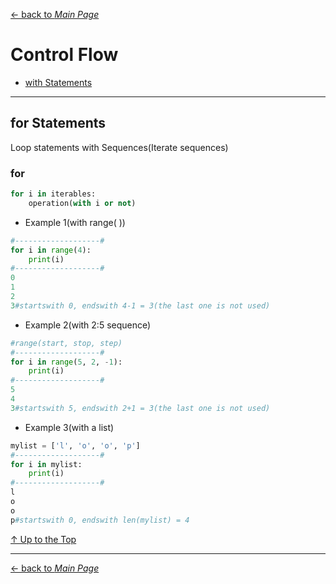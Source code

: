 [← back to *Main Page*](https://github.com/pydemia/Python3/blob/master/scripts/PythonProgramming_advanced.md#advanced-python)


# Control Flow

* [with Statements](#for-statements)

---
## for Statements

Loop statements with Sequences(Iterate sequences)

### for

```python
for i in iterables:
    operation(with i or not)
```

* Example 1(with range( ))
```python
#-------------------#
for i in range(4):
    print(i)
#-------------------#
0
1
2
3#startswith 0, endswith 4-1 = 3(the last one is not used)
```

* Example 2(with 2:5 sequence)
```python
#range(start, stop, step)
#-------------------#
for i in range(5, 2, -1):
    print(i)
#-------------------#
5
4
3#startswith 5, endswith 2+1 = 3(the last one is not used)
```

* Example 3(with a list)
```python
mylist = ['l', 'o', 'o', 'p']
#-------------------#
for i in mylist:
    print(i)
#-------------------#
l
o
o
p#startswith 0, endswith len(mylist) = 4
```


[↑ Up to the Top](#control-flow-statements(conditionals-&-loops))


---
[← back to *Main Page*](https://github.com/pydemia/Python3/blob/master/scripts/PythonProgramming_advanced.md#advanced-python)

